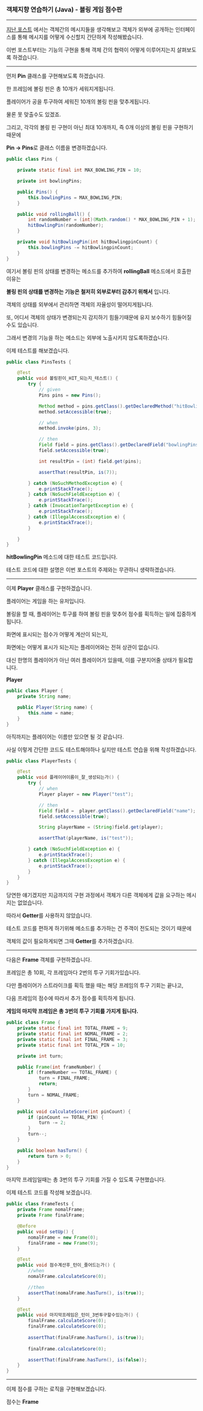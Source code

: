 ### 객체지향 연습하기 (Java) - 볼링 게임 점수판

---

[지난 포스트](https://pro-dev.tistory.com/51) 에서는 객체간의 메시지들을 생각해보고 객체가 외부에 공개하는 인터페이스를 통해 메시지를 어떻게 수신할지 간단하게 작성해봤습니다.

이번 포스트부터는 기능의 구현을 통해 객체 간의 협력이 어떻게 이루어지는지 살펴보도록 하겠습니다.

---

먼저 **Pin** 클래스를 구현해보도록 하겠습니다.

한 프레임에 볼링 핀은 총 10개가 세워지게됩니다.

플레이어가 공을 투구하여 세워진 10개의 볼링 핀을 맞추게됩니다.

물론 못 맞출수도 있겠죠.

그리고, 각각의 볼링 핀 구현이 아닌 최대 10개까지, 즉 0개 이상의 볼링 핀을 구현하기 때문에

**Pin -> Pins**로 클래스 이름을 변경하겠습니다.

```java
public class Pins {

    private static final int MAX_BOWLING_PIN = 10;

    private int bowlingPins;

    public Pins() {
        this.bowlingPins = MAX_BOWLING_PIN;
    }

    public void rollingBall() {
        int randomNumber = (int)(Math.random() * MAX_BOWLING_PIN + 1);
        hitBowlingPin(randomNumber);
    }

    private void hitBowlingPin(int hitBowlingpinCount) {
        this.bowlingPins -= hitBowlingpinCount;
    }
}
```
여기서 볼링 핀의 상태를 변경하는 메소드를 추가하여 **rollingBall** 메소드에서 호출한 이유는

**볼링 핀의 상태를 변경하는 기능은 철저히 외부로부터 감추기 위해서** 입니다.

객체의 상태를 외부에서 관리하면 객체의 자율성이 떨어지게됩니다.

또, 어디서 객체의 상태가 변경되는지 감지하기 힘들기때문에 유지 보수하기 힘들어질 수도 있습니다.

그래서 변경의 기능을 하는 메소드는 외부에 노출시키지 않도록하겠습니다.

이제 테스트를 해보겠습니다.

```java
public class PinsTests {

    @Test
    public void 볼링핀이_HIT_되는지_테스트() {
        try {
            // given
            Pins pins = new Pins();

            Method method = pins.getClass().getDeclaredMethod("hitBowlingPin", int.class);
            method.setAccessible(true);

            // when
            method.invoke(pins, 3);

            // then
            Field field = pins.getClass().getDeclaredField("bowlingPins");
            field.setAccessible(true);

            int resultPin = (int) field.get(pins);

            assertThat(resultPin, is(7));

        } catch (NoSuchMethodException e) {
            e.printStackTrace();
        } catch (NoSuchFieldException e) {
            e.printStackTrace();
        } catch (InvocationTargetException e) {
            e.printStackTrace();
        } catch (IllegalAccessException e) {
            e.printStackTrace();
        }

    }
}
```

**hitBowlingPin** 메소드에 대한 테스트 코드입니다.

테스트 코드에 대한 설명은 이번 포스트의 주제와는 무관하니 생략하겠습니다.

---

이제 **Player** 클래스를 구현하겠습니다.

플레이어는 게임을 하는 유저입니다.

볼링을 할 때, 플레이어는 투구를 하여 볼링 핀을 맞추어 점수를 획득하는 일에 집중하게 됩니다.

화면에 표시되는 점수가 어떻게 계산이 되는지, 

화면에는 어떻게 표시가 되는지는 플레이어와는 전혀 상관이 없습니다.

대신 한명의 플레이어가 아닌 여러 플레이어가 있을때, 이를 구분지어줄 상태가 필요합니다.

**Player**
```java
public class Player {
    private String name;

    public Player(String name) {
        this.name = name;
    }
}
```

아직까지는 플레이어는 이름만 있으면 될 것 같습니다.

사실 이렇게 간단한 코드도 테스트해야하나 싶지만 테스트 연습을 위해 작성하겠습니다.

```java
public class PlayerTests {

    @Test
    public void 플레이어이름이_잘_생성되는가() {
        try {
            // when
            Player player = new Player("test");

            // then
            Field field =  player.getClass().getDeclaredField("name");
            field.setAccessible(true);

            String playerName = (String)field.get(player);

            assertThat(playerName, is("test"));

        } catch (NoSuchFieldException e) {
            e.printStackTrace();
        } catch (IllegalAccessException e) {
            e.printStackTrace();
        }
    }
}
```
당연한 얘기겠지만 지금까지의 구현 과정에서 객체가 다른 객체에게 값을 요구하는 메시지는 없었습니다.

따라서 **Getter**를 사용하지 않았습니다.

테스트 코드를 편하게 하기위해 메소드를 추가하는 건 주객이 전도되는 것이기 때문에 

객체의 값이 필요하게되면 그때 **Getter**를 추가하겠습니다.

---

다음은 **Frame** 객체를 구현하겠습니다.

프레임은 총 10회, 각 프레임마다 2번의 투구 기회가있습니다.

다만 플레이어가 스트라이크를 획득 했을 때는 해당 프레임의 투구 기회는 끝나고,

다음 프레임의 점수에 따라서 추가 점수를 획득하게 됩니다.

**게임의 마지막 프레임은 총 3번의 투구 기회를 가지게 됩니다.**

```java
public class Frame {
    private static final int TOTAL_FRAME = 9;
    private static final int NOMAL_FRAME = 2;
    private static final int FINAL_FRAME = 3;
    private static final int TOTAL_PIN = 10;

    private int turn;

    public Frame(int frameNumber) {
        if (frameNumber == TOTAL_FRAME) {
            turn = FINAL_FRAME;
            return;
        }
        turn = NOMAL_FRAME;
    }

    public void calculateScore(int pinCount) {
        if (pinCount == TOTAL_PIN) {
            turn -= 2;
        }
        turn--;
    }

    public boolean hasTurn() {
        return turn > 0;
    }
}
```
마지막 프레임일때는 총 3번의 투구 기회를 가질 수 있도록 구현했습니다.

이제 테스트 코드를 작성해 보겠습니다.

```java
public class FrameTests {
    private Frame nomalFrame;
    private Frame finalFrame;

    @Before
    public void setUp() {
        nomalFrame = new Frame(0);
        finalFrame = new Frame(9);
    }

    @Test
    public void 점수계산후_턴이_줄어드는가() {
        //when
        nomalFrame.calculateScore(0);

        //then
        assertThat(nomalFrame.hasTurn(), is(true));
    }

    @Test
    public void 마지막프레임은_턴이_3번투구할수있는가() {
        finalFrame.calculateScore(0);
        finalFrame.calculateScore(0);
        
        assertThat(finalFrame.hasTurn(), is(true));
        
        finalFrame.calculateScore(0);

        assertThat(finalFrame.hasTurn(), is(false));
    }
}
```
---

이제 점수를 구하는 로직을 구현해보겠습니다.

점수는 **Frame**




<!-- 다음은 **View** 를 구현하겠습니다.

이름에서 알 수 있듯 화면에 대한 출력을 담당하는 객체입니다.

View 객체의 입장에서 화면에 출력할 값들이 어떻게 계산되고, 어떻게 저장되었는지는 전혀 상관이 없습니다.

그저 전달받은 값을 원하는 포맷으로 출력하는 책임만 수행하면 됩니다.

구현하기 전 볼링에서는 점수를 어떻게 표현하는지 보겠습니다.

![rule](images/score.png)

스트라이크, 스페어가 아닌 단순히 핀만 넘어뜨렸을 때는 **숫자**

스트라이크는 **X** 스페어는 **/**

아무것도 못 넘어뜨렸을 때는 **-** 

이렇게 표현하게됩니다.

이 부분은 출력 객체가 담당하기보다는 **enum**을 만들어 관리하는게 좀 더 나아보입니다.

**enum**을 먼저 구현한 뒤 View를 구현하겠습니다.

![add enum](images/addenum.png)

**Rule** Enum을 추가하겠습니다. 

**View** -->







